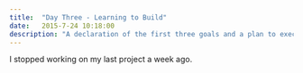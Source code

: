 ```yaml
---
title:  "Day Three - Learning to Build"
date:   2015-7-24 10:18:00
description: "A declaration of the first three goals and a plan to execute them."
---
```


I stopped working on my last project a week ago. 